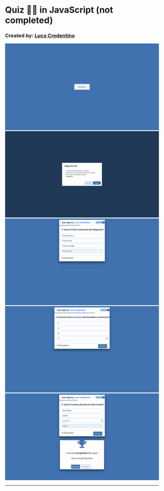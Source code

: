 <h1>Quiz 🧑‍🏫 in JavaScript (not completed)</h1>
<h3>Created by: <a href="https://github.com/Luca-Credentino">Luca Credentino</a></h1> </h3>
<img src="./images/quiz1.png">
<img src="./images/quiz2.png">
<img src="./images/quiz3.png">
<img src="./images/quiz4.png">
<img src="./images/quiz5.png">
<hr>
